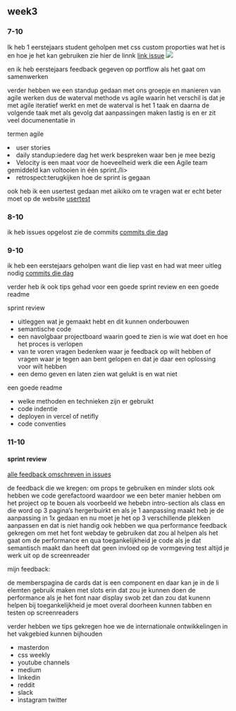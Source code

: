 
<div class="week3 generalStyling">

<h2 id="week3">week3</h2>


<section> <h3>
   7-10
</h3> 
Ik heb 1 eerstejaars student geholpen met css custom proporties wat het is en hoe je het kan gebruiken zie hier de linnk <a href="https://github.com/Nyathene/the-client-website/issues/1#issuecomment-2396249872">link issue</a>

<img src="https://github.com/user-attachments/assets/35b0da95-fabf-4bd4-b950-a71f179a3f79">

en ik heb eerstejaars feedback gegeven op portflow als het gaat om samenwerken

verder hebben we een standup gedaan met ons groepje en manieren van agile werken dus de waterval methode vs agile waarin het verschil is dat je met agile iteratief werkt en met de waterval is het 1 taak en daarna de volgende taak met als gevolg dat aanpassingen maken lastig is en er zit veel documenentatie in

termen agile 
<li>
    user stories
</li>
<li>daily standup:iedere dag het werk bespreken waar ben je mee bezig</li>
<li>Velocity is een maat voor de hoeveelheid werk die een Agile team gemiddeld kan voltooien in één sprint./li>
<li>retrospect:terugkijken hoe de sprint is gegaan</li>
    
ook heb ik een usertest gedaan met aikiko om te vragen wat er echt beter moet op de website
<a href="https://github.com/lisagjh/voorhoede/issues/32">usertest</a>


</section>

<section>
<h3>8-10</h3> ik heb issues opgelost zie de commits <a href="https://github.com/lisagjh/voorhoede/commits/feature-member-overviewpage/?since=2024-10-08&until=2024-10-08">commits die dag</a>
    
</section>


<section>
<h3>9-10</h3>

<p>ik heb een eerstejaars geholpen want die liep vast en had wat meer uitleg nodig <a href="https://github.com/Clarice-COD/the-client-website/issues/12 ">commits die dag</a>

verder heb ik ook tips gehad voor een goede sprint review en een goede readme


sprint review
<ul>
    <li>
    uitleggen wat je gemaakt hebt en dit kunnen onderbouwen
</li>
    <li>
        semantische code
    </li>
    <li>een navolgbaar projectboard waarin goed te zien is wie wat doet en hoe het proces is verlopen</li>
    <li>
        van te voren vragen bedenken waar je feedback op wilt hebben of vragen waar je tegen aan bent gelopen en dat je daar een oplossing voor wilt hebben
    </li>
    <li>een demo geven en laten zien wat gelukt is en wat niet </li>
</ul>
een goede readme
<ul>
<li>welke methoden en technieken zijn er gebruikt</li>
<li>
    code indentie
</li>
<li>
 deployen in vercel of netifly

</li>
<li>code conventies</li>

</ul>
</section>

<section>

<h3>11-10</h3>
<h4>sprint review</h4>
   <a href="https://github.com/fdnd-agency/voorhoede/issues?q=is%3Aissue+is%3Aopen+label%3A%22feedback+sprint+review%22">alle feedback omschreven in issues</a>

   <p>de feedback die we kregen:
   om props te gebruiken en minder slots
ook hebben we code gerefactoord waardoor we een beter manier hebben om het project op te bouen 
als voorbeeld we hebebn intro-section als class en die word op 3 pagina’s hergerbuirkt en als je 1 aanpassing maakt heb je de aanpassing in 1x gedaan en nu moet je het op 3 verschillende plekken aanpassen en dat is niet handig 
ook hebben we qua performance feedback gekregen om met het font webday te gebruiken dat zou al helpen als het gaat om de performance 
en qua toegankelijkheid je code als je dat semantisch maakt dan heeft dat geen invloed op de vormgeving
test altijd je werk uit op de screenreader
   </p>

   <p>mijn feedback:
   
   de memberspagina de cards dat is een component en daar kan je in de li elemten gebruik maken met slots erin dat zou je kunnen doen
de performance als je het font naar display swob zet dan zou dat kunenn helpen 
bij toegankelijkheid je moet overal doorheen kunnen tabben en testen op screenreaders

   </p>


<p>verder hebben we tips gekregen hoe we de internationale ontwikkelingen in het vakgebied kunnen bijhouden



</p>

<ul>
    <li>
        masterdon
    </li>
    <li>css weekly</li>
    <li>youtube channels</li>
    <li>medium</li>
    <li>linkedin</li>
    <li>reddit</li>
    <li>slack</li>
    <li>instagram twitter</li>



</ul>
   

   
   

    
</section>

</div>


